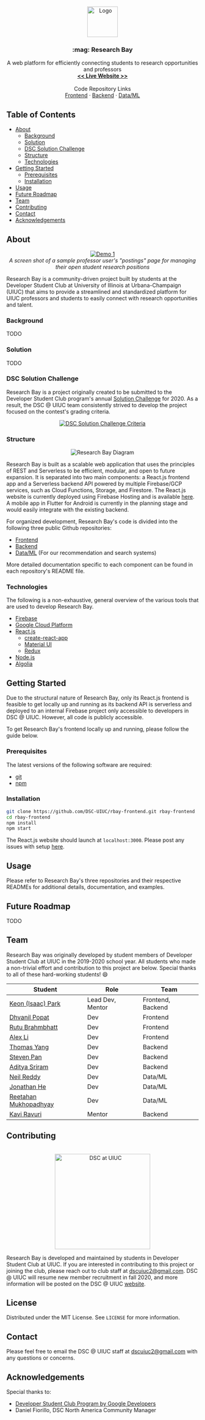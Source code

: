 <!-- PROJECT LOGO -->
<br />
<p align="center">
  <a href="https://github.com/DSC-UIUC/research-bay">
    <img src="images/logo.png" alt="Logo" width="80" height="80">
  </a>

  <h3 align="center">:mag: Research Bay</h3>

  <p align="center">
    A web platform for efficiently connecting students to research opportunities and professors
    <br />
    <a href="https://research-bay.web.app"><strong><< Live Website >></strong></a>
    <br />
    <br />
    Code Repository Links
    <br />
    <a href="https://github.com/DSC-UIUC/rbay-frontend">Frontend</a>
    ·
    <a href="https://github.com/DSC-UIUC/rbay-backend">Backend</a>
    ·
    <a href="https://github.com/DSC-UIUC/rbay-data-ml">Data/ML</a>
  </p>
</p>


## Table of Contents

* [About](#about)
  * [Background](#background)
  * [Solution](#solution)
  * [DSC Solution Challenge](#dsc-solution-challenge)
  * [Structure](#structure)
  * [Technologies](#technologies)
* [Getting Started](#getting-started)
  * [Prerequisites](#prerequisites)
  * [Installation](#installation)
* [Usage](#usage)
* [Future Roadmap](#future-roadmap)
* [Team](#team)
* [Contributing](#contributing)
* [Contact](#contact)
* [Acknowledgements](#acknowledgements)


## About

<p align="center">
  <a href="">
    <img src="images/rbay_demo1.PNG" alt="Demo 1">
  </a>
  <br />
  <i>A screen shot of a sample professor user's "postings" page for managing their open student research positions</i>
</p>

Research Bay is a community-driven project built by students at the Developer Student Club at University of Illinois at Urbana-Champaign (UIUC) that aims to provide a streamlined and standardized platform for UIUC professors and students to easily connect with research opportunities and talent.

### Background

TODO

### Solution

TODO

### DSC Solution Challenge

Research Bay is a project originally created to be submitted to the Developer Student Club program's annual [Solution Challenge](https://events.withgoogle.com/dsc-solution-challenge/) for 2020. As a result, the DSC @ UIUC team consistently strived to develop the project focused on the contest's grading criteria.

<p align="center">
  <a href="https://events.withgoogle.com/dsc-solution-challenge">
    <img src="images/dsc_criteria.PNG" alt="DSC Solution Challenge Criteria">
  </a>
</p>


### Structure

<p align="center">
  <img src="images/rbay_diagram.png" alt="Research Bay Diagram">
</p>

Research Bay is built as a scalable web application that uses the principles of REST and Serverless to be efficient, modular, and open to future expansion. It is separated into two main components: a React.js frontend app and a Serverless backend API powered by multiple Firebase/GCP services, such as Cloud Functions, Storage, and Firestore. The React.js website is currently deployed using Firebase Hosting and is available [here](https://research-bay.web.app). A mobile app in Flutter for Android is currently in the planning stage and would easily integrate with the existing backend.

For organized development, Research Bay's code is divided into the following three public Github repositories:

* [Frontend](https://github.com/DSC-UIUC/rbay-frontend)
* [Backend](https://github.com/DSC-UIUC/rbay-backend)
* [Data/ML](https://github.com/DSC-UIUC/rbay-data-ml) (For our recommendation and search systems)

More detailed documentation specific to each component can be found in each repository's README file.

### Technologies

The following is a non-exhaustive, general overview of the various tools that are used to develop Research Bay.

* [Firebase](https://firebase.google.com/)
* [Google Cloud Platform](https://cloud.google.com/)
* [React.js](https://reactjs.org/)
  * [create-react-app](https://github.com/facebook/create-react-app)
  * [Material UI](https://material-ui.com/)
  * [Redux](https://redux.js.org/)
* [Node.js](https://nodejs.org/en/)
* [Algolia](https://www.algolia.com/)


## Getting Started

Due to the structural nature of Research Bay, only its React.js frontend is feasible to get locally up and running as its backend API is serverless and deployed to an internal Firebase project only accessible to developers in DSC @ UIUC. However, all code is publicly accessible.

To get Research Bay's frontend locally up and running, please follow the guide below.

### Prerequisites

The latest versions of the following software are required:
* [git](https://git-scm.com/downloads)
* [npm](https://www.npmjs.com/get-npm)

### Installation
 
```sh
git clone https://github.com/DSC-UIUC/rbay-frontend.git rbay-frontend
cd rbay-frontend
npm install
npm start
```

The React.js website should launch at `localhost:3000`. Please post any issues with setup [here](https://github.com/DSC-UIUC/rbay-frontend/issues).

## Usage

Please refer to Research Bay's three repositories and their respective READMEs for additional details, documentation, and examples.

<!-- ROADMAP -->
## Future Roadmap

TODO

## Team

Research Bay was originally developed by student members of Developer Student Club at UIUC in the 2019-2020 school year. All students who made a non-trivial effort and contribution to this project are below. Special thanks to all of these hard-working students! :smile:

| Student                                                                             | Role             | Team              |
|-------------------------------------------------------------------------------------|------------------|-------------------|
| [Keon (Isaac) Park](https://www.linkedin.com/in/parkkeo1/)                          | Lead Dev, Mentor | Frontend, Backend |
| [Dhvanil Popat](https://www.linkedin.com/in/dhvanilpopat/)                          | Dev              | Frontend          |
| [Rutu Brahmbhatt](https://www.linkedin.com/in/rutu-brahmbhatt/)                     | Dev              | Frontend          |
| [Alex Li](https://www.linkedin.com/in/akevli/)                                      | Dev              | Frontend          |
| [Thomas Yang](https://www.linkedin.com/in/tyang1780/)                               | Dev              | Backend           |
| [Steven Pan](https://www.linkedin.com/in/stevenxpan/)                               | Dev              | Backend           |
| [Aditya Sriram](https://www.linkedin.com/in/sriramaditya/)                          | Dev              | Backend           |
| [Neil Reddy](https://www.linkedin.com/in/neil-reddy-528275175/)                     | Dev              | Data/ML           |
| [Jonathan He](https://www.linkedin.com/in/jonathan-he-00a009193/)                   | Dev              | Data/ML           |
| [Reetahan Mukhopadhyay](https://www.linkedin.com/in/reetahan-mukhopadhyay/)         | Dev              | Data/ML           |
| [Kavi Ravuri](https://www.linkedin.com/in/kavi-ravuri/)                             | Mentor           | Backend           |

## Contributing

<p align="center">
  <br />
  <img src="images/dscuiuc_logo.png" alt="DSC at UIUC" height="250" width="auto">
  <br />
</p>

Research Bay is developed and maintained by students in Developer Student Club at UIUC. If you are interested in contributing to this project or joining the club, please reach out to club staff at [dscuiuc2@gmail.com](mailto:dscuiuc2@gmail.com). DSC @ UIUC will resume new member recruitment in fall 2020, and more information will be posted on the DSC @ UIUC [website](bit.ly/dscuiuc).

<!-- LICENSE -->
## License

Distributed under the MIT License. See `LICENSE` for more information.

<!-- CONTACT -->
## Contact

Please feel free to email the DSC @ UIUC staff at [dscuiuc2@gmail.com](mailto:dscuiuc2@gmail.com) with any questions or concerns.

<!-- ACKNOWLEDGEMENTS -->
## Acknowledgements

Special thanks to:

* [Developer Student Club Program by Google Developers](https://developers.google.com/community/dsc)
* Daniel Fiorillo, DSC North America Community Manager

[product-screenshot]: images/screenshot.png
